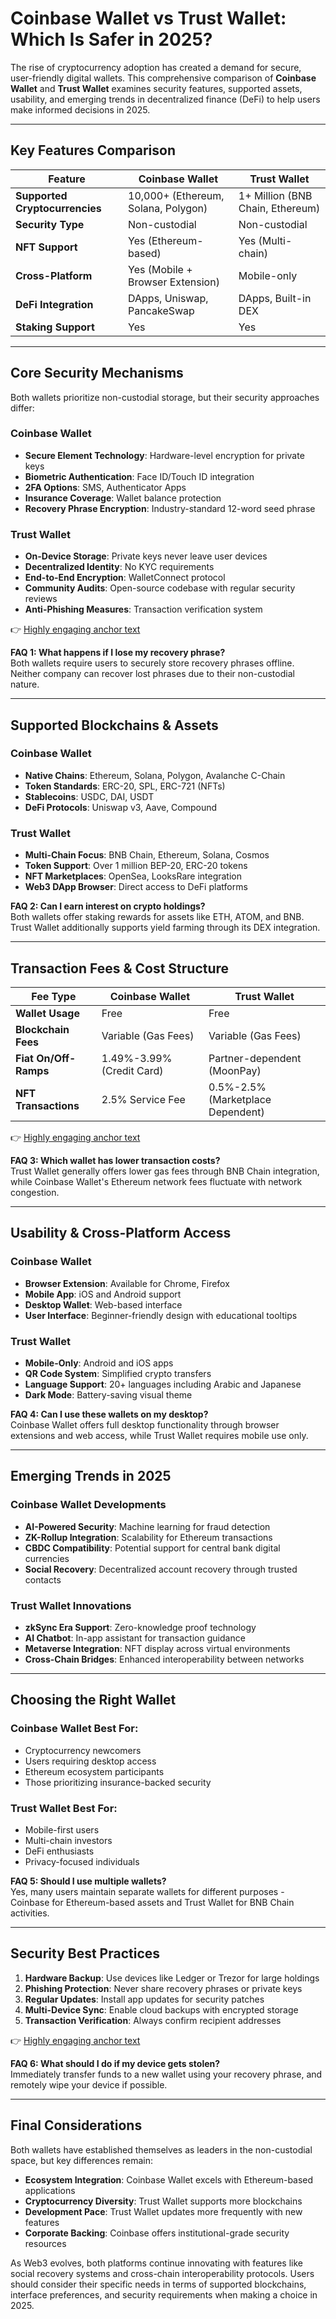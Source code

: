 # Coinbase Wallet vs Trust Wallet: Which Is Safer in 2025?

The rise of cryptocurrency adoption has created a demand for secure, user-friendly digital wallets. This comprehensive comparison of **Coinbase Wallet** and **Trust Wallet** examines security features, supported assets, usability, and emerging trends in decentralized finance (DeFi) to help users make informed decisions in 2025.

---

## Key Features Comparison

| Feature                | Coinbase Wallet              | Trust Wallet                  |
|------------------------|------------------------------|-------------------------------|
| **Supported Cryptocurrencies** | 10,000+ (Ethereum, Solana, Polygon) | 1+ Million (BNB Chain, Ethereum) |
| **Security Type**      | Non-custodial                | Non-custodial                 |
| **NFT Support**        | Yes (Ethereum-based)         | Yes (Multi-chain)             |
| **Cross-Platform**     | Yes (Mobile + Browser Extension) | Mobile-only                   |
| **DeFi Integration**   | DApps, Uniswap, PancakeSwap  | DApps, Built-in DEX           |
| **Staking Support**    | Yes                          | Yes                           |

---

## Core Security Mechanisms

Both wallets prioritize non-custodial storage, but their security approaches differ:

### Coinbase Wallet
- **Secure Element Technology**: Hardware-level encryption for private keys
- **Biometric Authentication**: Face ID/Touch ID integration
- **2FA Options**: SMS, Authenticator Apps
- **Insurance Coverage**: Wallet balance protection
- **Recovery Phrase Encryption**: Industry-standard 12-word seed phrase

### Trust Wallet
- **On-Device Storage**: Private keys never leave user devices
- **Decentralized Identity**: No KYC requirements
- **End-to-End Encryption**: WalletConnect protocol
- **Community Audits**: Open-source codebase with regular security reviews
- **Anti-Phishing Measures**: Transaction verification system

👉 [Highly engaging anchor text](https://bit.ly/okx-bonus)

**FAQ 1: What happens if I lose my recovery phrase?**  
Both wallets require users to securely store recovery phrases offline. Neither company can recover lost phrases due to their non-custodial nature.

---

## Supported Blockchains & Assets

### Coinbase Wallet
- **Native Chains**: Ethereum, Solana, Polygon, Avalanche C-Chain
- **Token Standards**: ERC-20, SPL, ERC-721 (NFTs)
- **Stablecoins**: USDC, DAI, USDT
- **DeFi Protocols**: Uniswap v3, Aave, Compound

### Trust Wallet
- **Multi-Chain Focus**: BNB Chain, Ethereum, Solana, Cosmos
- **Token Support**: Over 1 million BEP-20, ERC-20 tokens
- **NFT Marketplaces**: OpenSea, LooksRare integration
- **Web3 DApp Browser**: Direct access to DeFi platforms

**FAQ 2: Can I earn interest on crypto holdings?**  
Both wallets offer staking rewards for assets like ETH, ATOM, and BNB. Trust Wallet additionally supports yield farming through its DEX integration.

---

## Transaction Fees & Cost Structure

| Fee Type                | Coinbase Wallet               | Trust Wallet                  |
|-------------------------|-------------------------------|-------------------------------|
| **Wallet Usage**        | Free                          | Free                          |
| **Blockchain Fees**     | Variable (Gas Fees)           | Variable (Gas Fees)           |
| **Fiat On/Off-Ramps**   | 1.49%-3.99% (Credit Card)     | Partner-dependent (MoonPay)   |
| **NFT Transactions**    | 2.5% Service Fee              | 0.5%-2.5% (Marketplace Dependent) |

👉 [Highly engaging anchor text](https://bit.ly/okx-bonus)

**FAQ 3: Which wallet has lower transaction costs?**  
Trust Wallet generally offers lower gas fees through BNB Chain integration, while Coinbase Wallet's Ethereum network fees fluctuate with network congestion.

---

## Usability & Cross-Platform Access

### Coinbase Wallet
- **Browser Extension**: Available for Chrome, Firefox
- **Mobile App**: iOS and Android support
- **Desktop Wallet**: Web-based interface
- **User Interface**: Beginner-friendly design with educational tooltips

### Trust Wallet
- **Mobile-Only**: Android and iOS apps
- **QR Code System**: Simplified crypto transfers
- **Language Support**: 20+ languages including Arabic and Japanese
- **Dark Mode**: Battery-saving visual theme

**FAQ 4: Can I use these wallets on my desktop?**  
Coinbase Wallet offers full desktop functionality through browser extensions and web access, while Trust Wallet requires mobile use only.

---

## Emerging Trends in 2025

### Coinbase Wallet Developments
- **AI-Powered Security**: Machine learning for fraud detection
- **ZK-Rollup Integration**: Scalability for Ethereum transactions
- **CBDC Compatibility**: Potential support for central bank digital currencies
- **Social Recovery**: Decentralized account recovery through trusted contacts

### Trust Wallet Innovations
- **zkSync Era Support**: Zero-knowledge proof technology
- **AI Chatbot**: In-app assistant for transaction guidance
- **Metaverse Integration**: NFT display across virtual environments
- **Cross-Chain Bridges**: Enhanced interoperability between networks

---

## Choosing the Right Wallet

### Coinbase Wallet Best For:
- Cryptocurrency newcomers
- Users requiring desktop access
- Ethereum ecosystem participants
- Those prioritizing insurance-backed security

### Trust Wallet Best For:
- Mobile-first users
- Multi-chain investors
- DeFi enthusiasts
- Privacy-focused individuals

**FAQ 5: Should I use multiple wallets?**  
Yes, many users maintain separate wallets for different purposes - Coinbase for Ethereum-based assets and Trust Wallet for BNB Chain activities.

---

## Security Best Practices

1. **Hardware Backup**: Use devices like Ledger or Trezor for large holdings
2. **Phishing Protection**: Never share recovery phrases or private keys
3. **Regular Updates**: Install app updates for security patches
4. **Multi-Device Sync**: Enable cloud backups with encrypted storage
5. **Transaction Verification**: Always confirm recipient addresses

👉 [Highly engaging anchor text](https://bit.ly/okx-bonus)

**FAQ 6: What should I do if my device gets stolen?**  
Immediately transfer funds to a new wallet using your recovery phrase, and remotely wipe your device if possible.

---

## Final Considerations

Both wallets have established themselves as leaders in the non-custodial space, but key differences remain:

- **Ecosystem Integration**: Coinbase Wallet excels with Ethereum-based applications
- **Cryptocurrency Diversity**: Trust Wallet supports more blockchains
- **Development Pace**: Trust Wallet updates more frequently with new features
- **Corporate Backing**: Coinbase offers institutional-grade security resources

As Web3 evolves, both platforms continue innovating with features like social recovery systems and cross-chain interoperability protocols. Users should consider their specific needs in terms of supported blockchains, interface preferences, and security requirements when making a choice in 2025.